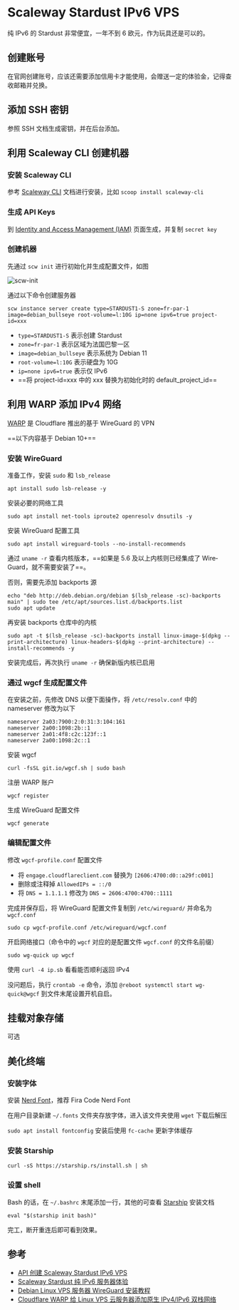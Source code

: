 # Scaleway Stardust IPv6 VPS

纯 IPv6 的 Stardust 非常便宜，一年不到 6 欧元，作为玩具还是可以的。

## 创建账号

在官网创建账号，应该还需要添加信用卡才能使用，会赠送一定的体验金，记得查收邮箱并兑换。

## 添加 SSH 密钥

参照 SSH 文档生成密钥，并在后台添加。

## 利用 Scaleway CLI 创建机器

### 安装 Scaleway CLI

参考 [Scaleway CLI] 文档进行安装，比如 `scoop install scaleway-cli`

### 生成 API Keys

到 [Identity and Access Management (IAM)] 页面生成，并复制 `secret key`

### 创建机器

先通过 `scw init` 进行初始化并生成配置文件，如图

![scw-init](https://img.shuaizheng.org/2307/scw-init.png)

通过以下命令创建服务器

```shell
scw instance server create type=STARDUST1-S zone=fr-par-1 image=debian_bullseye root-volume=l:10G ip=none ipv6=true project-id=xxx
```

- `type=STARDUST1-S` 表示创建 Stardust
- `zone=fr-par-1` 表示区域为法国巴黎一区
- `image=debian_bullseye` 表示系统为 Debian 11
- `root-volume=l:10G` 表示硬盘为 10G
- `ip=none ipv6=true` 表示仅 IPv6
- ==将 project-id=xxx 中的 xxx 替换为初始化时的 default_project_id==

## 利用 WARP 添加 IPv4 网络

[WARP] 是 Cloudflare 推出的基于 WireGuard 的 VPN

==以下内容基于 Debian 10+==

### 安装 WireGuard

准备工作，安装 `sudo` 和 `lsb_release`

```shell
apt install sudo lsb-release -y
```

安装必要的网络工具

```shell
sudo apt install net-tools iproute2 openresolv dnsutils -y
```

安装 Wire­Guard 配置工具

```shell
sudo apt install wireguard-tools --no-install-recommends
```

通过 `uname -r` 查看内核版本，==如果是 5.6 及以上内核则已经集成了 Wire­Guard，就不需要安装了==。

否则，需要先添加 back­ports 源

```shell
echo "deb http://deb.debian.org/debian $(lsb_release -sc)-backports main" | sudo tee /etc/apt/sources.list.d/backports.list
sudo apt update
```

再安装 back­ports 仓库中的内核

```shell
sudo apt -t $(lsb_release -sc)-backports install linux-image-$(dpkg --print-architecture) linux-headers-$(dpkg --print-architecture) --install-recommends -y
```

安装完成后，再次执行 `uname -r` 确保新版内核已启用

### 通过 wgcf 生成配置文件

在安装之前，先修改 DNS 以便下面操作，将 `/etc/resolv.conf` 中的 nameserver 修改为以下

```text
nameserver 2a03:7900:2:0:31:3:104:161
nameserver 2a00:1098:2b::1
nameserver 2a01:4f8:c2c:123f::1
nameserver 2a00:1098:2c::1
```

安装 wgcf

```shell
curl -fsSL git.io/wgcf.sh | sudo bash
```

注册 WARP 账户

```shell
wgcf register
```

生成 Wire­Guard 配置文件

```shell
wgcf generate
```

### 编辑配置文件

修改 `wgcf-profile.conf` 配置文件

- 将 `engage.cloudflareclient.com` 替换为 `[2606:4700:d0::a29f:c001]`
- 删除或注释掉 `AllowedIPs = ::/0`
- 将 `DNS = 1.1.1.1` 修改为 `DNS = 2606:4700:4700::1111`

完成并保存后，将 Wire­Guard 配置文件复制到 `/etc/wireguard/` 并命名为 `wgcf.conf`

```shell
sudo cp wgcf-profile.conf /etc/wireguard/wgcf.conf
```

开启网络接口（命令中的 `wgcf` 对应的是配置文件 `wgcf.conf` 的文件名前缀）

```shell
sudo wg-quick up wgcf
```

使用 `curl -4 ip.sb` 看看能否顺利返回 IPv4

没问题后，执行 `crontab -e` 命令，添加 `@reboot systemctl start wg-quick@wgcf` 到文件末尾设置开机自启。

## 挂载对象存储

可选

## 美化终端

### 安装字体

安装 [Nerd Font]，推荐 Fira Code Nerd Font

在用户目录新建 `~/.fonts` 文件夹存放字体，进入该文件夹使用 `wget` 下载后解压

`sudo apt install fontconfig` 安装后使用 `fc-cache` 更新字体缓存

### 安装 Starship

```shell
curl -sS https://starship.rs/install.sh | sh
```

### 设置 shell

Bash 的话，在 `~/.bashrc` 末尾添加一行，其他的可查看 [Starship] 安装文档

```shell
eval "$(starship init bash)"
```

完工，断开重连后即可看到效果。

## 参考

- [API 创建 Scaleway Stardust IPv6 VPS]
- [Scaleway Stardust 纯 IPv6 服务器体验]
- [Debian Linux VPS 服务器 WireGuard 安装教程]
- [Cloudflare WARP 给 Linux VPS 云服务器添加原生 IPv4/IPv6 双栈网络]

[Scaleway CLI]: https://github.com/scaleway/scaleway-cli
[API 创建 Scaleway Stardust IPv6 VPS]: https://www.uionm.com/2022/11/945/
[Scaleway Stardust 纯 IPv6 服务器体验]: https://aoyouer.com/posts/scaleway-ipv6only-server/
[Debian Linux VPS 服务器 WireGuard 安装教程]: https://p3terx.com/archives/debian-linux-vps-server-wireguard-installation-tutorial.html
[Cloudflare WARP 给 Linux VPS 云服务器添加原生 IPv4/IPv6 双栈网络]: https://p3terx.com/archives/use-cloudflare-warp-to-add-extra-ipv4-or-ipv6-network-support-to-vps-servers-for-free.html
[Identity and Access Management (IAM)]: https://console.scaleway.com/iam/api-keys
[WARP]: https://blog.cloudflare.com/1111-warp-better-vpn/
[Nerd Font]: https://www.nerdfonts.com/
[Starship]: https://starship.rs/
